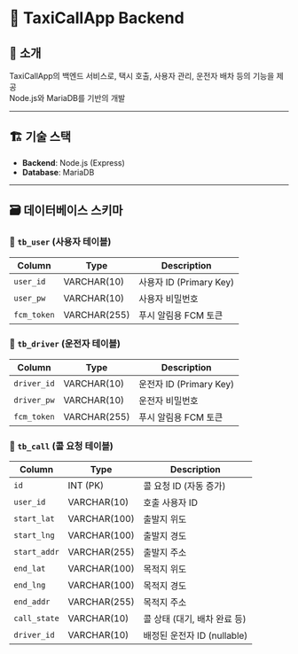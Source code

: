 # 🚖 TaxiCallApp Backend

## 📢 소개  
TaxiCallApp의 백엔드 서비스로, 택시 호출, 사용자 관리, 운전자 배차 등의 기능을 제공  
Node.js와 MariaDB를 기반의 개발

---

## 🏗 기술 스택  
- **Backend**: Node.js (Express)  
- **Database**: MariaDB  

---

## 🗃 데이터베이스 스키마  

### 📌 `tb_user` (사용자 테이블)
| Column      | Type         | Description  |
|------------|-------------|--------------|
| `user_id`  | VARCHAR(10) | 사용자 ID (Primary Key) |
| `user_pw`  | VARCHAR(10) | 사용자 비밀번호 |
| `fcm_token` | VARCHAR(255) | 푸시 알림용 FCM 토큰 |

### 📌 `tb_driver` (운전자 테이블)
| Column      | Type         | Description  |
|------------|-------------|--------------|
| `driver_id`  | VARCHAR(10) | 운전자 ID (Primary Key) |
| `driver_pw`  | VARCHAR(10) | 운전자 비밀번호 |
| `fcm_token` | VARCHAR(255) | 푸시 알림용 FCM 토큰 |

### 📌 `tb_call` (콜 요청 테이블)
| Column      | Type         | Description  |
|------------|-------------|--------------|
| `id`       | INT (PK) | 콜 요청 ID (자동 증가) |
| `user_id`  | VARCHAR(10) | 호출 사용자 ID |
| `start_lat` | VARCHAR(100) | 출발지 위도 |
| `start_lng` | VARCHAR(100) | 출발지 경도 |
| `start_addr` | VARCHAR(255) | 출발지 주소 |
| `end_lat` | VARCHAR(100) | 목적지 위도 |
| `end_lng` | VARCHAR(100) | 목적지 경도 |
| `end_addr` | VARCHAR(255) | 목적지 주소 |
| `call_state` | VARCHAR(10) | 콜 상태 (대기, 배차 완료 등) |
| `driver_id` | VARCHAR(10) | 배정된 운전자 ID (nullable) |
